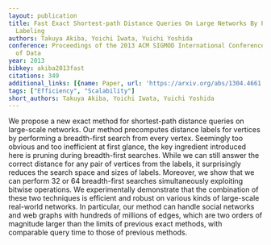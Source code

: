 ```yaml
---
layout: publication
title: Fast Exact Shortest-path Distance Queries On Large Networks By Pruned Landmark
  Labeling
authors: Takuya Akiba, Yoichi Iwata, Yuichi Yoshida
conference: Proceedings of the 2013 ACM SIGMOD International Conference on Management
  of Data
year: 2013
bibkey: akiba2013fast
citations: 349
additional_links: [{name: Paper, url: 'https://arxiv.org/abs/1304.4661'}]
tags: ["Efficiency", "Scalability"]
short_authors: Takuya Akiba, Yoichi Iwata, Yuichi Yoshida
---
```

We propose a new exact method for shortest-path distance queries on
large-scale networks. Our method precomputes distance labels for vertices by
performing a breadth-first search from every vertex. Seemingly too obvious and
too inefficient at first glance, the key ingredient introduced here is pruning
during breadth-first searches. While we can still answer the correct distance
for any pair of vertices from the labels, it surprisingly reduces the search
space and sizes of labels. Moreover, we show that we can perform 32 or 64
breadth-first searches simultaneously exploiting bitwise operations. We
experimentally demonstrate that the combination of these two techniques is
efficient and robust on various kinds of large-scale real-world networks. In
particular, our method can handle social networks and web graphs with hundreds
of millions of edges, which are two orders of magnitude larger than the limits
of previous exact methods, with comparable query time to those of previous
methods.